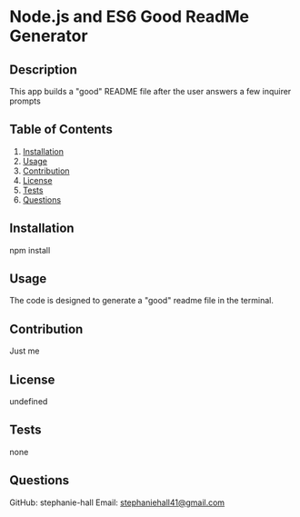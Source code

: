 # Node.js and ES6 Good ReadMe Generator

## Description

This app builds a "good" README file after the user answers a few inquirer prompts

## Table of Contents

1. [Installation](#installation)
2. [Usage](#usage)
3. [Contribution](#contribution)
4. [License](#license)
5. [Tests](#tests)
6. [Questions](#questions)

## Installation

npm install

## Usage

The code is designed to generate a "good" readme file in the terminal.

## Contribution

Just me

## License

undefined

## Tests

none

## Questions

GitHub: stephanie-hall
Email: stephaniehall41@gmail.com
